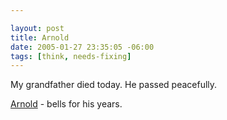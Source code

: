 ```yaml
--- 

layout: post
title: Arnold
date: 2005-01-27 23:35:05 -06:00
tags: [think, needs-fixing]
---
```

My grandfather died today.   He passed peacefully.

<a href="http://www.base0.net/media/Arnold.mp3">Arnold</a> - bells for his years.
